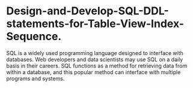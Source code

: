 # Design-and-Develop-SQL-DDL-statements-for-Table-View-Index-Sequence.
SQL is a widely used programming language designed to interface with databases. Web developers and data scientists may use SQL on a daily basis in their careers. SQL functions as a method for retrieving data from within a database, and this popular method can interface with multiple programs and systems. 
